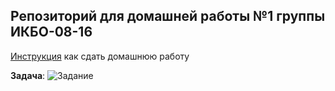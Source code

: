 ## Репозиторий для домашней работы №1 группы ИКБО-08-16

[Инструкция](http://lab.mtudev.ru/pull-request.html) как сдать домашнюю работу

**Задача**: 
![Задание](https://pp.vk.me/c638330/v638330813/1fa0a/fIARucqw0P4.jpg)